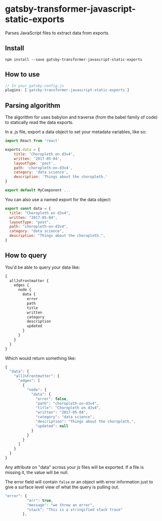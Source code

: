 # gatsby-transformer-javascript-static-exports

Parses JavaScript files to extract data from exports.

## Install

`npm install --save gatsby-transformer-javascript-static-exports`

## How to use

```javascript
// In your gatsby-config.js
plugins: [`gatsby-transformer-javascript-static-exports`]
```

## Parsing algorithm

The algorithm for uses babylon and traverse (from the babel family of code) to statically read the data exports.

In a .js file, export a data object to set your metadata variables, like so:

```javascript
import React from 'react'

exports.data = {
    title: 'Choropleth on d3v4',
    written: '2017-05-04',
    layoutType: 'post',
    path: 'choropleth-on-d3v4',
    category: 'data science',
    description: 'Things about the choropleth.'
}

export default MyComponent ...
```

You can also use a named export for the data object:

```javascript
export const data = {
  title: "Choropleth on d3v4",
  written: "2017-05-04",
  layoutType: "post",
  path: "choropleth-on-d3v4",
  category: "data science",
  description: "Things about the choropleth.",
}
```

## How to query

You'd be able to query your data like:

```graphql
{
  allJsFrontmatter {
    edges {
      node {
        data {
          error
          path
          title
          written
          category
          description
          updated
        }
      }
    }
  }
}
```

Which would return something like:

```javascript
{
  "data": {
    "allJsFrontmatter": {
      "edges": [
        {
          "node": {
            "data": {
              "error": false,
              "path": "choropleth-on-d3v4",
              "title": "Choropleth on d3v4",
              "written": "2017-05-04",
              "category": "data science",
              "description": "Things about the choropleth.",
              "updated": null
            }
          }
        }
      ]
    }
  }
}
```

Any attribute on "data" across your js files will be exported. If a file is missing it, the value will be null.

The error field will contain `false` or an object with error information just to give a surface level view of what the query is pulling out.

```javascript
"error": {
          "err": true,
          "message": "we threw an error",
          "stack": "This is a stringified stack trace"
        },
```
